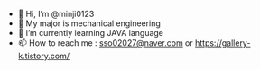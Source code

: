 - 👋 Hi, I’m @minji0123
- :wrench: My major is mechanical engineering  
- :balloon: I’m currently learning JAVA language  
- 📫 How to reach me : sso02027@naver.com or https://gallery-k.tistory.com/  

<!---
minji0123/minji0123 is a ✨ special ✨ repository because its `README.md` (this file) appears on your GitHub profile.
You can click the Preview link to take a look at your changes.
--->
